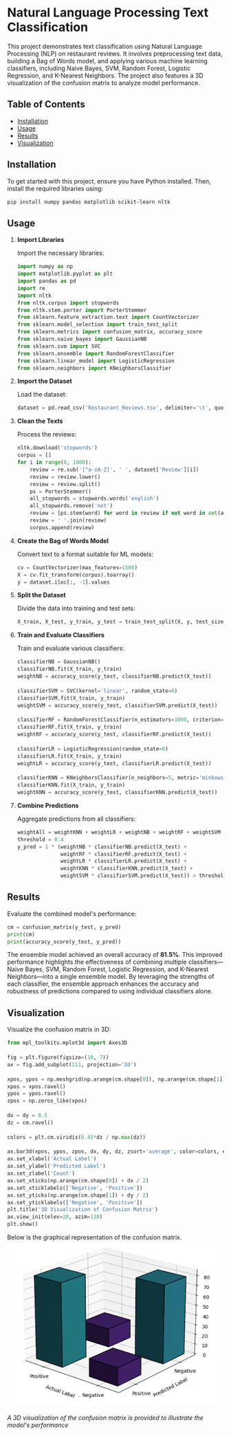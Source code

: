 # Natural Language Processing Text Classification

This project demonstrates text classification using Natural Language Processing (NLP) on restaurant reviews. It involves preprocessing text data, building a Bag of Words model, and applying various machine learning classifiers, including Naive Bayes, SVM, Random Forest, Logistic Regression, and K-Nearest Neighbors. The project also features a 3D visualization of the confusion matrix to analyze model performance.

## Table of Contents

- [Installation](#installation)
- [Usage](#usage)
- [Results](#results)
- [Visualization](#visualization)

## Installation

To get started with this project, ensure you have Python installed. Then, install the required libraries using:

```bash
pip install numpy pandas matplotlib scikit-learn nltk
```

## Usage

1. **Import Libraries**

   Import the necessary libraries:

   ```python
   import numpy as np
   import matplotlib.pyplot as plt
   import pandas as pd
   import re
   import nltk
   from nltk.corpus import stopwords
   from nltk.stem.porter import PorterStemmer
   from sklearn.feature_extraction.text import CountVectorizer
   from sklearn.model_selection import train_test_split
   from sklearn.metrics import confusion_matrix, accuracy_score
   from sklearn.naive_bayes import GaussianNB
   from sklearn.svm import SVC
   from sklearn.ensemble import RandomForestClassifier
   from sklearn.linear_model import LogisticRegression
   from sklearn.neighbors import KNeighborsClassifier
   ```

2. **Import the Dataset**

   Load the dataset:

   ```python
   dataset = pd.read_csv('Restaurant_Reviews.tsv', delimiter='\t', quoting=3)
   ```

3. **Clean the Texts**

   Process the reviews:

   ```python
   nltk.download('stopwords')
   corpus = []
   for i in range(0, 1000):
       review = re.sub('[^a-zA-Z]', ' ', dataset['Review'][i])
       review = review.lower()
       review = review.split()
       ps = PorterStemmer()
       all_stopwords = stopwords.words('english')
       all_stopwords.remove('not')
       review = [ps.stem(word) for word in review if not word in set(all_stopwords)]
       review = ' '.join(review)
       corpus.append(review)
   ```

4. **Create the Bag of Words Model**

   Convert text to a format suitable for ML models:

   ```python
   cv = CountVectorizer(max_features=1500)
   X = cv.fit_transform(corpus).toarray()
   y = dataset.iloc[:, -1].values
   ```

5. **Split the Dataset**

   Divide the data into training and test sets:

   ```python
   X_train, X_test, y_train, y_test = train_test_split(X, y, test_size=0.20, random_state=0)
   ```

6. **Train and Evaluate Classifiers**

   Train and evaluate various classifiers:

   ```python
   classifierNB = GaussianNB()
   classifierNB.fit(X_train, y_train)
   weightNB = accuracy_score(y_test, classifierNB.predict(X_test))

   classifierSVM = SVC(kernel='linear', random_state=0)
   classifierSVM.fit(X_train, y_train)
   weightSVM = accuracy_score(y_test, classifierSVM.predict(X_test))

   classifierRF = RandomForestClassifier(n_estimators=1000, criterion='entropy', random_state=42)
   classifierRF.fit(X_train, y_train)
   weightRF = accuracy_score(y_test, classifierRF.predict(X_test))

   classifierLR = LogisticRegression(random_state=0)
   classifierLR.fit(X_train, y_train)
   weightLR = accuracy_score(y_test, classifierLR.predict(X_test))

   classifierKNN = KNeighborsClassifier(n_neighbors=5, metric='minkowski', p=2)
   classifierKNN.fit(X_train, y_train)
   weightKNN = accuracy_score(y_test, classifierKNN.predict(X_test))
   ```

7. **Combine Predictions**

   Aggregate predictions from all classifiers:

   ```python
   weightAll = weightKNN + weightLR + weightNB + weightRF + weightSVM
   threshold = 0.4
   y_pred = 1 * (weightNB * classifierNB.predict(X_test) +
                 weightRF * classifierRF.predict(X_test) +
                 weightLR * classifierLR.predict(X_test) +
                 weightKNN * classifierKNN.predict(X_test) +
                 weightSVM * classifierSVM.predict(X_test)) > threshold * weightAll
   ```

## Results

Evaluate the combined model's performance:

```python
cm = confusion_matrix(y_test, y_pred)
print(cm)
print(accuracy_score(y_test, y_pred))
```

The ensemble model achieved an overall accuracy of **81.5%**. This improved performance highlights the effectiveness of combining multiple classifiers—Naive Bayes, SVM, Random Forest, Logistic Regression, and K-Nearest Neighbors—into a single ensemble model. By leveraging the strengths of each classifier, the ensemble approach enhances the accuracy and robustness of predictions compared to using individual classifiers alone.

## Visualization

Visualize the confusion matrix in 3D:

```python
from mpl_toolkits.mplot3d import Axes3D

fig = plt.figure(figsize=(10, 7))
ax = fig.add_subplot(111, projection='3d')

xpos, ypos = np.meshgrid(np.arange(cm.shape[0]), np.arange(cm.shape[1]), indexing="ij")
xpos = xpos.ravel()
ypos = ypos.ravel()
zpos = np.zeros_like(xpos)

dx = dy = 0.5
dz = cm.ravel()

colors = plt.cm.viridis(0.45*dz / np.max(dz))

ax.bar3d(xpos, ypos, zpos, dx, dy, dz, zsort='average', color=colors, edgecolor='black')
ax.set_xlabel('Actual Label')
ax.set_ylabel('Predicted Label')
ax.set_zlabel('Count')
ax.set_xticks(np.arange(cm.shape[0]) + dx / 2)
ax.set_xticklabels(['Negative', 'Positive'])
ax.set_yticks(np.arange(cm.shape[1]) + dy / 2)
ax.set_yticklabels(['Negative', 'Positive'])
plt.title('3D Visualization of Confusion Matrix')
ax.view_init(elev=20, azim=130)
plt.show()
```
Below is the graphical representation of the confusion matrix.
![A 3D visualization of the confusion matrix is provided to illustrate the model's performance](NLP_Classification_Visualization.PNG)

*A 3D visualization of the confusion matrix is provided to illustrate the model's performance*
